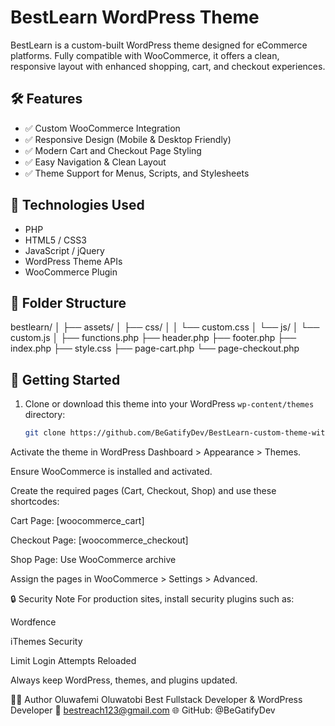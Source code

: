 # BestLearn WordPress Theme

BestLearn is a custom-built WordPress theme designed for eCommerce platforms. Fully compatible with WooCommerce, it offers a clean, responsive layout with enhanced shopping, cart, and checkout experiences.

## 🛠 Features

- ✅ Custom WooCommerce Integration
- ✅ Responsive Design (Mobile & Desktop Friendly)
- ✅ Modern Cart and Checkout Page Styling
- ✅ Easy Navigation & Clean Layout
- ✅ Theme Support for Menus, Scripts, and Stylesheets

## 🧩 Technologies Used

- PHP
- HTML5 / CSS3
- JavaScript / jQuery
- WordPress Theme APIs
- WooCommerce Plugin

## 📁 Folder Structure

bestlearn/
│
├── assets/
│ ├── css/
│ │ └── custom.css
│ └── js/
│ └── custom.js
│
├── functions.php
├── header.php
├── footer.php
├── index.php
├── style.css
├── page-cart.php
└── page-checkout.php


## 🚀 Getting Started

1. Clone or download this theme into your WordPress `wp-content/themes` directory:
   ```bash
   git clone https://github.com/BeGatifyDev/BestLearn-custom-theme-with-WooCommerce.git
Activate the theme in WordPress Dashboard > Appearance > Themes.

Ensure WooCommerce is installed and activated.

Create the required pages (Cart, Checkout, Shop) and use these shortcodes:

Cart Page: [woocommerce_cart]

Checkout Page: [woocommerce_checkout]

Shop Page: Use WooCommerce archive

Assign the pages in WooCommerce > Settings > Advanced.

🔒 Security Note
For production sites, install security plugins such as:

Wordfence

iThemes Security

Limit Login Attempts Reloaded

Always keep WordPress, themes, and plugins updated.

👨‍💻 Author
Oluwafemi Oluwatobi Best
Fullstack Developer & WordPress Developer
📧 bestreach123@gmail.com
🌐 GitHub: @BeGatifyDev
